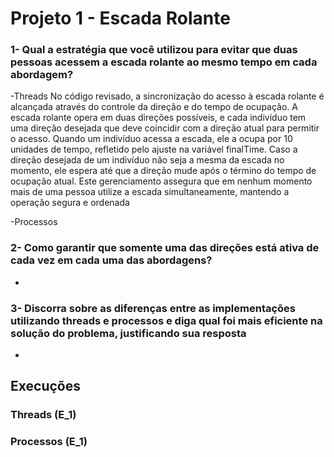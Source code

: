 # Projeto 1 - Escada Rolante 

### 1- Qual a estratégia que você utilizou para evitar que duas pessoas acessem a escada rolante ao mesmo tempo em cada abordagem?

-Threads
No código revisado, a sincronização do acesso à escada rolante é alcançada através do controle da direção e do tempo de ocupação. A escada rolante opera em duas direções possíveis, e cada indivíduo tem uma direção desejada que deve coincidir com a direção atual para permitir o acesso. Quando um indivíduo acessa a escada, ele a ocupa por 10 unidades de tempo, refletido pelo ajuste na variável finalTime. Caso a direção desejada de um indivíduo não seja a mesma da escada no momento, ele espera até que a direção mude após o término do tempo de ocupação atual. Este gerenciamento assegura que em nenhum momento mais de uma pessoa utilize a escada simultaneamente, mantendo a operação segura e ordenada

-Processos

### 2- Como garantir que somente uma das direções está ativa de cada vez em cada uma das abordagens?

-

### 3- Discorra sobre as diferenças entre as implementações utilizando threads e processos e diga qual foi mais eficiente na solução do problema, justificando sua resposta

-


## Execuções 
### Threads (E_1)

### Processos (E_1)



